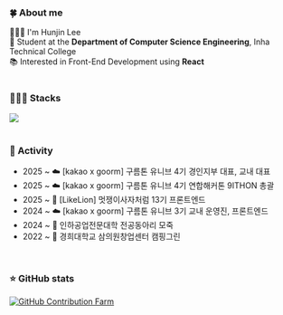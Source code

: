 ### 🍀 About me
🙋🏻‍♂️ I'm Hunjin Lee<br>
🏫 Student at the **Department of Computer Science Engineering**, Inha Technical College  
📚 Interested in Front-End Development using **React**  
</br>

### 👨🏻‍💻 Stacks
<div>
  <a href="https://skillicons.dev">
    <img src="https://skillicons.dev/icons?i=html,css,tailwindcss,javascript,typescript,react,vite,vscode,nodejs,postman,figma" />
  </a>
</div>
</br>

### 👥 Activity
- 2025 ~ ☁️ [kakao x goorm] 구름톤 유니브 4기 경인지부 대표, 교내 대표
- 2025 ~ ☁️ [kakao x goorm] 구름톤 유니브 4기 연합해커톤 9ITHON 총괄
- 2025 ~ 🦁 [LikeLion] 멋쟁이사자처럼 13기 프론트엔드
- 2024 ~ ☁️ [kakao x goorm] 구름톤 유니브 3기 교내 운영진, 프론트엔드
- 2024 ~ 🏫 인하공업전문대학 전공동아리 모죽
- 2022 ~ 🏫 경희대학교 삼의원창업센터 캠핑그린

</br>

### ⭐️ GitHub stats
[![GitHub Contribution Farm](https://render.gitanimals.org/farms/huniversal)](https://www.gitanimals.org/en_US?utm_medium=image&utm_source=huniversal&utm_content=farm)
